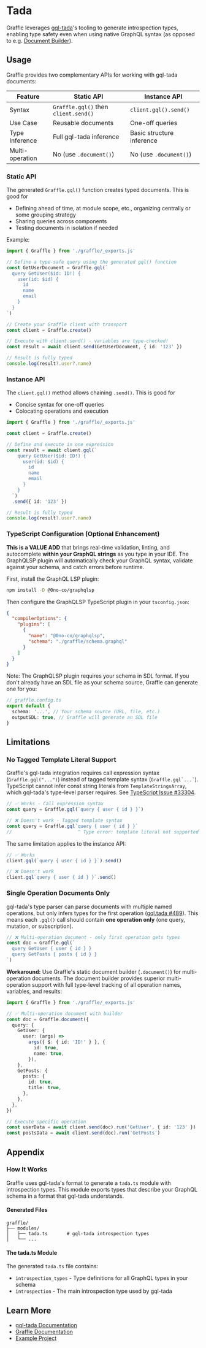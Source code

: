 # Tada

Graffle leverages [gql-tada](https://gql-tada.0no.co)'s tooling to generate introspection types, enabling type safety even when using native GraphQL syntax (as opposed to e.g. [Document Builder](/guides/methods/document)).

## Usage

Graffle provides two complementary APIs for working with gql-tada documents:

| Feature         | Static API                           | Instance API              |
| --------------- | ------------------------------------ | ------------------------- |
| Syntax          | `Graffle.gql()` then `client.send()` | `client.gql().send()`     |
| Use Case        | Reusable documents                   | One-off queries           |
| Type Inference  | Full gql-tada inference              | Basic structure inference |
| Multi-operation | No (use `.document()`)               | No (use `.document()`)    |

### Static API

The generated `Graffle.gql()` function creates typed documents. This is good for

- Defining ahead of time, at module scope, etc., organizing centrally or some grouping strategy
- Sharing queries across components
- Testing documents in isolation if needed

Example:

```typescript
import { Graffle } from './graffle/_exports.js'

// Define a type-safe query using the generated gql() function
const GetUserDocument = Graffle.gql(`
  query GetUser($id: ID!) {
    user(id: $id) {
      id
      name
      email
    }
  }
`)

// Create your Graffle client with transport
const client = Graffle.create()

// Execute with client.send() - variables are type-checked!
const result = await client.send(GetUserDocument, { id: '123' })

// Result is fully typed
console.log(result?.user?.name)
```

### Instance API

The `client.gql()` method allows chaining `.send()`. This is good for

- Concise syntax for one-off queries
- Colocating operations and execution

```typescript
import { Graffle } from './graffle/_exports.js'

const client = Graffle.create()

// Define and execute in one expression
const result = await client.gql(`
    query GetUser($id: ID!) {
      user(id: $id) {
        id
        name
        email
      }
    }
  `)
  .send({ id: '123' })

// Result is fully typed
console.log(result?.user?.name)
```

### TypeScript Configuration (Optional Enhancement)

**This is a VALUE ADD** that brings real-time validation, linting, and autocomplete **within your GraphQL strings** as you type in your IDE. The GraphQLSP plugin will automatically check your GraphQL syntax, validate against your schema, and catch errors before runtime.

First, install the GraphQL LSP plugin:

```bash
npm install -D @0no-co/graphqlsp
```

Then configure the GraphQLSP TypeScript plugin in your `tsconfig.json`:

```json
{
  "compilerOptions": {
    "plugins": [
      {
        "name": "@0no-co/graphqlsp",
        "schema": "./graffle/schema.graphql"
      }
    ]
  }
}
```

Note: The GraphQLSP plugin requires your schema in SDL format. If you don't already have an SDL file as your schema source, Graffle can generate one for you:

```typescript
// graffle.config.ts
export default {
  schema: '...', // Your schema source (URL, file, etc.)
  outputSDL: true, // Graffle will generate an SDL file
}
```

## Limitations

### No Tagged Template Literal Support

Graffle's gql-tada integration requires call expression syntax (`Graffle.gql("...")`) instead of tagged template syntax (`` Graffle.gql`...` ``). TypeScript cannot infer const string literals from `TemplateStringsArray`, which gql-tada's type-level parser requires. See [TypeScript Issue #33304](https://github.com/microsoft/TypeScript/issues/33304).

```typescript
// ✅ Works - Call expression syntax
const query = Graffle.gql(`query { user { id } }`)

// ❌ Doesn't work - Tagged template syntax
const query = Graffle.gql`query { user { id } }`
//                        ^ Type error: template literal not supported
```

The same limitation applies to the instance API:

```typescript
// ✅ Works
client.gql(`query { user { id } }`).send()

// ❌ Doesn't work
client.gql`query { user { id } }`.send()
```

### Single Operation Documents Only

gql-tada's type parser can parse documents with multiple named operations, but only infers types for the first operation ([gql.tada #489](https://github.com/0no-co/gql.tada/issues/489)). This means each `.gql()` call should contain **one operation only** (one query, mutation, or subscription).

```typescript
// ❌ Multi-operation document - only first operation gets types
const doc = Graffle.gql(`
  query GetUser { user { id } }
  query GetPosts { posts { id } }
`)
```

**Workaround:** Use Graffle's static document builder (`.document()`) for multi-operation documents. The document builder provides superior multi-operation support with full type-level tracking of all operation names, variables, and results:

```typescript
import { Graffle } from './graffle/_exports.js'

// ✅ Multi-operation document with builder
const doc = Graffle.document({
  query: {
    GetUser: {
      user: (args) =>
        args({ $: { id: 'ID!' } }, {
          id: true,
          name: true,
        }),
    },
    GetPosts: {
      posts: {
        id: true,
        title: true,
      },
    },
  },
})

// Execute specific operation
const userData = await client.send(doc).run('GetUser', { id: '123' })
const postsData = await client.send(doc).run('GetPosts')
```

## Appendix

### How It Works

Graffle uses gql-tada's format to generate a `tada.ts` module with introspection types. This module exports types that describe your GraphQL schema in a format that gql-tada understands.

#### Generated Files

```
graffle/
├── modules/
│   ├── tada.ts       # gql-tada introspection types
│   └── ...
```

#### The tada.ts Module

The generated `tada.ts` file contains:

- `introspection_types` - Type definitions for all GraphQL types in your schema
- `introspection` - The main introspection type used by gql-tada

## Learn More

- [gql-tada Documentation](https://gql-tada.0no.co)
- [Graffle Documentation](https://graffle.dev)
- [Example Project](../examples/gql-tada-example/)

